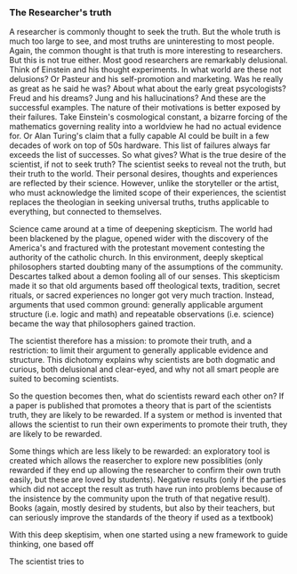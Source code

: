 ### The Researcher's truth


A researcher is commonly thought to seek the truth. But the whole truth is much too large to see, and most truths are uninteresting to most people. Again, the common thought is that truth is more interesting to researchers. But this is not true either. Most good researchers are remarkably delusional. Think of Einstein and his thought experiments. In what world are these not delusions? Or Pasteur and his self-promotion and marketing. Was he really as great as he said he was? About what about the early great psycologists? Freud and his dreams? Jung and his hallucinations? And these are the successful examples. The nature of their motivations is better exposed by their failures. Take Einstein's cosmological constant, a bizarre forcing of the mathematics governing reality into a worldview he had no actual evidence for. Or Alan Turing's claim that a fully capable AI could be built in a few decades of work on top of 50s hardware. This list of failures always far exceeds the list of successes. So what gives? What is the true desire of the scientist, if not to seek truth? The scientist seeks to reveal not the truth, but their truth to the world. Their personal desires, thoughts and experiences are reflected by their science. However, unlike the storyteller or the artist, who must acknowledge the limited scope of their experiences, the scientist replaces the theologian in seeking universal truths, truths applicable to everything, but connected to themselves.

Science came around at a time of deepening skepticism. The world had been blackened by the plague, opened wider with the discovery of the America's and fractured with the protestant movement contesting the authority of the catholic church. In this environment, deeply skeptical philosophers started doubting many of the assumptions of the community. Descartes talked about a demon fooling all of our senses. This skepticism made it so that old arguments based off theological texts, tradition, secret rituals, or sacred experiences no longer got very much traction. Instead, arguments that used common ground: generally applicable argument structure (i.e. logic and math) and repeatable observations (i.e. science) became the way that philosophers gained traction.

The scientist therefore has a mission: to promote their truth, and a restriction: to limit their argument to generally applicable evidence and structure. This dichotomy explains why scientists are both dogmatic and curious, both delusional and clear-eyed, and why not all smart people are suited to becoming scientists.

So the question becomes then, what do scientists reward each other on? If a paper is published that promotes a theory that is part of the scientists truth, they are likely to be rewarded. If a system or method is invented that allows the scientist to run their own experiments to promote their truth, they are likely to be rewarded.

Some things which are less likely to be rewarded: an exploratory tool is created which allows the reasercher to explore new possiblities (only rewarded if they end up allowing the researcher to confirm their own truth easily, but these are loved by students). Negative results (only if the parties which did not accept the result as truth have run into problems because of the insistence by the community upon the truth of that negative result). Books (again, mostly desired by students, but also by their teachers, but can seriously improve the standards of the theory if used as a textbook)



With this deep skeptisim, when one  started using a new framework to guide thinking, one based off

The scientist tries to
